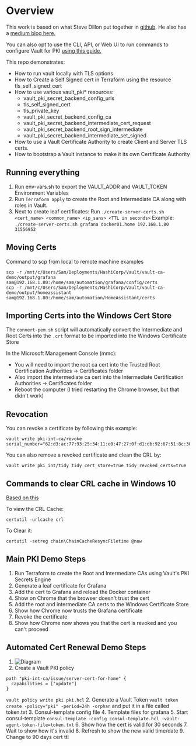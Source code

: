 # Overview

This work is based on what Steve Dillon put together in [github](https://github.com/stvdilln/vault-ca-demo.git). He also has a [medium blog here.](https://medium.com/@stvdilln/creating-a-certificate-authority-with-hashicorp-vault-and-terraform-4d9ddad31118)

You can also opt to use the CLI, API, or Web UI to run commands to configure Vault for PKI [using this guide.](https://learn.hashicorp.com/tutorials/vault/pki-engine)

This repo demonstrates:

* How to run vault locally with TLS options
* How to Create a Self Signed cert in Terraform using the resource tls_self_signed_cert
* How to use various vault_pki* resources:
  * vault_pki_secret_backend_config_urls
  * tls_self_signed_cert
  * tls_private_key
  * vault_pki_secret_backend_config_ca
  * vault_pki_secret_backend_intermediate_cert_request
  * vault_pki_secret_backend_root_sign_intermediate
  * vault_pki_secret_backend_intermediate_set_signed
* How to use a Vault Certificate Authority to create Client and Server TLS certs.
* How to bootstrap a Vault instance to make it its own Certificate Authority


## Running everything

1. Run env-vars.sh to export the VAULT_ADDR and VAULT_TOKEN Environment Variables
2. Run `Terraform apply` to create the Root and Intermediate CA along with roles in Vault.
3. Next to create leaf certificates: Run `./create-server-certs.sh <cert_name> <common_name> <ip_sans> <TTL in seconds>` Example: `./create-server-certs.sh grafana docker01.home 192.168.1.80 31556952`

## Moving Certs
Command to scp from local to remote machine examples
```shell
scp -r /mnt/c/Users/Sam/Deployments/HashiCorp/Vault/vault-ca-demo/output/grafana sam@192.168.1.80:/home/sam/automation/grafana/config/certs
scp -r /mnt/c/Users/Sam/Deployments/HashiCorp/Vault/vault-ca-demo/output/homeassistant sam@192.168.1.80:/home/sam/automation/HomeAssistant/certs
```

## Importing Certs into the Windows Cert Store
The `convert-pem.sh` script will automatically convert the Intermediate and Root Certs into the `.crt` format to be imported into the Windows Certificate Store

In the Microsoft Management Console (mmc):
- You will need to import the root ca cert into the Trusted Root Certification Authorities -> Certificates folder 
- Also import the intermediate ca cert into the Intermediate Certification Authorities -> Certificates folder
- Reboot the computer (I tried restarting the Chrome browser, but that didn't work)

## Revocation
You can revoke a certificate by following this example:
```shell
vault write pki-int-ca/revoke serial_number="62:d3:ac:77:93:25:34:11:e0:47:27:0f:d1:db:92:67:51:8c:30:3c"
```

You can also remove a revoked certificate and clean the CRL by:
```shell
vault write pki_int/tidy tidy_cert_store=true tidy_revoked_certs=true
```

## Commands to clear CRL cache in Windows 10
[Based on this](https://social.technet.microsoft.com/Forums/windowsserver/en-US/59758544-d5a2-4c0c-ace0-0bd9fb711c08/revoked-certificate-showing-valid)

To view the CRL Cache:
```shell
certutil -urlcache crl
```
To Clear it:
```shell
certutil -setreg chain\ChainCacheResyncFiletime @now
```

## Main PKI Demo Steps
1. Run Terraform to create the Root and Intermediate CAs using Vault's PKI Secrets Engine
2. Generate a leaf certificate for Grafana
3. Add the cert to Grafana and reload the Docker container
4. Show on Chrome that the browser doesn't trust the cert
5. Add the root and intermediate CA certs to the Windows Certificate Store
6. Show how Chrome now trusts the Grafana certificate
7. Revoke the certificate
8. Show how Chrome now shows you that the cert is revoked and you can't proceed

## Automated Cert Renewal Demo Steps
1. ![Diagram](https://viewer.diagrams.net/?highlight=0000ff&edit=_blank&layers=1&nav=1&title=Automate%20Certificate%20Renewals#Uhttps%3A%2F%2Fdrive.google.com%2Fuc%3Fid%3D12dYhK276bENJjRsS3zNmnZIUTsQ5LyhF%26export%3Ddownload)
2. Create a Vault PKI policy
```shell
path "pki-int-ca/issue/server-cert-for-home" {
  capabilities = ["update"]
}
```
`vault policy write pki pki.hcl`
2. Generate a Vault Token `vault token create -policy="pki" -period=24h -orphan` and put it in a file called token.txt
3. Consul-template config file
4. Template files for grafana
5. Start consul-template `consul-template -config consul-template.hcl -vault-agent-token-file=token.txt`
6. Show how the cert is valid for 30 seconds
7. Wait to show how it's invalid
8. Refresh to show the new valid time/date
9. Change to 90 days cert ttl